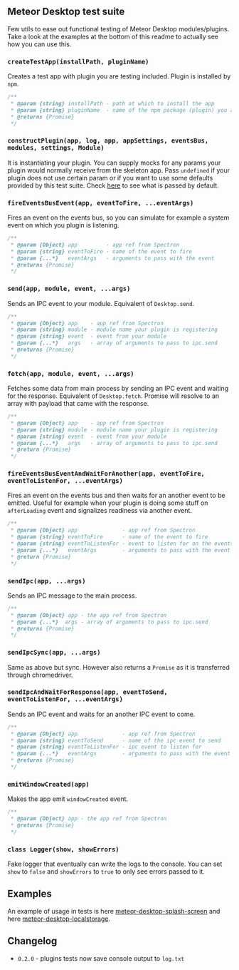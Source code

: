 ## Meteor Desktop test suite

Few utils to ease out functional testing of Meteor Desktop modules/plugins.
Take a look at the examples at the bottom of this readme to actually see how you can use this.

### `createTestApp(installPath, pluginName)`
Creates a test app with plugin you are testing included. Plugin is installed by `npm`.
```javascript
/**
 * @param {string} installPath - path at which to install the app
 * @param {string} pluginName  - name of the npm package (plugin) you are testing
 * @returns {Promise}
 */
```

### `constructPlugin(app, log, app, appSettings, eventsBus, modules, settings, Module)`
It is instantiating your plugin. You can supply mocks for any params your plugin would normally receive from the skeleton app.
Pass `undefined` if your plugin does not use certain param or if you want to use some defaults provided by this test suite. Check [here](https://github.com/wojtkowiak/meteor-desktop-plugin-test-suite/blob/master/app/index.js#L89) to see what is passed by default.

### `fireEventsBusEvent(app, eventToFire, ...eventArgs)`
Fires an event on the events bus, so you can simulate for example a system event on which you plugin is listening.   
```javascript
/**
 * @param {Object} app         - app ref from Spectron
 * @param {string} eventToFire - name of the event to fire
 * @param {...*}   eventArgs   - arguments to pass with the event
 * @returns {Promise}
 */
```

### `send(app, module, event, ...args)`
Sends an IPC event to your module. Equivalent of `Desktop.send`.
```javascript
/**
 * @param {Object} app    - app ref from Spectron
 * @param {string} module - module name your plugin is registering
 * @param {string} event  - event from your module
 * @param {...*}   args   - array of arguments to pass to ipc.send
 * @returns {Promise}
 */
```

### `fetch(app, module, event, ...args)`
Fetches some data from main process by sending an IPC event and waiting for the response.
Equivalent of `Desktop.fetch`. Promise will resolve to an array with payload that came with the response. 
```javascript
/**
 * @param {Object} app    - app ref from Spectron
 * @param {string} module - module name your plugin is registering
 * @param {string} event  - event from your module
 * @param {...*}   args   - array of arguments to pass to ipc.send
 * @return {Promise}
 */
 ```

### `fireEventsBusEventAndWaitForAnother(app, eventToFire, eventToListenFor, ...eventArgs)`
Fires an event on the events bus and then waits for an another event to be emitted. Useful for example when your plugin is doing some stuff on `afterLoading` event and signalizes readiness via another event.  
```javascript
/**
 * @param {Object} app              - app ref from Spectron
 * @param {string} eventToFire      - name of the event to fire
 * @param {string} eventToListenFor - event to listen for on the events bus
 * @param {...*}   eventArgs        - arguments to pass with the event
 * @return {Promise}
 */
 ```

### `sendIpc(app, ...args)`
Sends an IPC message to the main process.
```javascript
/**
 * @param {Object} app - the app ref from Spectron
 * @param {...*}  args - array of arguments to pass to ipc.send
 * @returns {Promise}
 */
```
### `sendIpcSync(app, ...args)`
Same as above but sync. However also returns a `Promise` as it is transferred through chromedriver.

### `sendIpcAndWaitForResponse(app, eventToSend, eventToListenFor, ...eventArgs)`
Sends an IPC event and waits for an another IPC event to come.
```javascript
/**
 * @param {Object} app              - app ref from Spectron
 * @param {string} eventToSend      - name of the ipc event to send
 * @param {string} eventToListenFor - ipc event to listen for
 * @param {...*}   eventArgs        - arguments to pass with the event
 * @returns {Promise}
 */
```

### `emitWindowCreated(app)`
Makes the app emit `windowCreated` event.
```javascript
/**
 * @param {Object} app - the app ref from Spectron
 * @returns {Promise}
 */
```

### `class Logger(show, showErrors)`
Fake logger that eventually can write the logs to the console. You can set `show` to `false` and `showErrors` to `true` to only see errors passed to it. 

## Examples

An example of usage in tests is here [meteor-desktop-splash-screen](https://github.com/wojtkowiak/meteor-desktop-splash-screen/blob/master/tests/functional/test.js) and here [meteor-desktop-localstorage](https://github.com/wojtkowiak/meteor-desktop-localstorage/blob/master/tests/functional/test.js).

## Changelog

* `0.2.0` - plugins tests now save console output to `log.txt`
